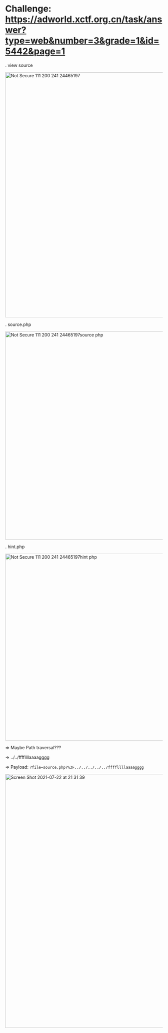 # Challenge: https://adworld.xctf.org.cn/task/answer?type=web&number=3&grade=1&id=5442&page=1

. view source

<img width="782" alt="Not Secure  111 200 241 24465197" src="https://user-images.githubusercontent.com/48151790/126885857-2fb24110-ba27-4335-a642-de685a475239.png">

. source.php

<img width="664" alt="Not Secure  111 200 241 24465197source php" src="https://user-images.githubusercontent.com/48151790/126885863-50e1e428-daeb-41e4-84a6-7f463e45d264.png">

. hint.php

<img width="596" alt="Not Secure  111 200 241 24465197hint php" src="https://user-images.githubusercontent.com/48151790/126885866-4e35f948-c26d-4dea-ab1d-cbd9d8b8a0df.png">

=> Maybe Path traversal???

=> ../../ffffllllaaaagggg

=> Payload: `?file=source.php?%3F../../../../../ffffllllaaaagggg`

<img width="810" alt="Screen Shot 2021-07-22 at 21 31 39" src="https://user-images.githubusercontent.com/48151790/126885891-5fdf872b-0851-49ca-bc14-f7115d91a384.png">

